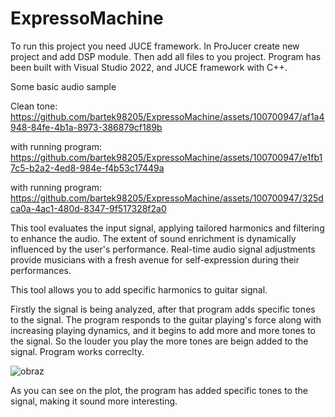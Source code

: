 # ExpressoMachine

To run this project you need JUCE framework. In ProJucer create new project and add DSP module. Then add all files to you project. 
Program has been built with Visual Studio 2022, and JUCE framework with C++.

Some basic audio sample

Clean tone:
https://github.com/bartek98205/ExpressoMachine/assets/100700947/af1a4948-84fe-4b1a-8973-386879cf189b

with running program:
https://github.com/bartek98205/ExpressoMachine/assets/100700947/e1fb17c5-b2a2-4ed8-984e-f4b53c17449a

with running program:
https://github.com/bartek98205/ExpressoMachine/assets/100700947/325dca0a-4ac1-480d-8347-9f517328f2a0

This tool evaluates the input signal, applying tailored harmonics and filtering to enhance the audio.
The extent of sound enrichment is dynamically influenced by the user's performance. 
Real-time audio signal adjustments provide musicians with a fresh avenue for self-expression during their performances.

This tool allows you to add specific harmonics to guitar signal. 

Firstly the signal is being analyzed, after that program adds specific tones to the signal. 
The program responds to the guitar playing's force along with increasing playing dynamics, and it begins to add more and more tones to the signal.
So the louder you play the more tones are beign added to the signal. 
Program works correclty.  

![obraz](https://github.com/bartek98205/ExpressoMachine/assets/100700947/d8ae8ab9-a895-4b49-848b-6966897d4f6d)

As you can see on the plot, the program has added specific tones to the signal, making it sound more interesting.
